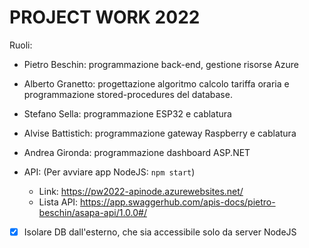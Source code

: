 # PROJECT WORK 2022

Ruoli:
- Pietro Beschin: programmazione back-end, gestione risorse Azure
- Alberto Granetto: progettazione algoritmo calcolo tariffa oraria e programmazione stored-procedures del database.
- Stefano Sella: programmazione ESP32 e cablatura
- Alvise Battistich: programmazione gateway Raspberry e cablatura
- Andrea Gironda: programmazione dashboard ASP.NET

- API:  (Per avviare app NodeJS: `npm start`)
  - Link: https://pw2022-apinode.azurewebsites.net/
  - Lista API: https://app.swaggerhub.com/apis-docs/pietro-beschin/asapa-api/1.0.0#/


- [X] Isolare DB dall'esterno, che sia accessibile solo da server NodeJS
